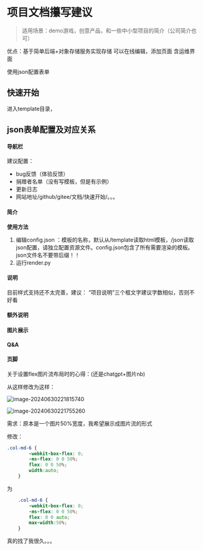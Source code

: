 # 项目文档攥写建议
> 适用场景：demo游戏，创意产品，和一些中小型项目的简介（公司简介也可）

优点：基于简单后端+对象存储服务实现存储
可以在线编辑，添加页面
含运维界面

使用json配置表单

## 快速开始
进入template目录，

## json表单配置及对应关系

#### 导航栏
建议配置：
- bug反馈（体验反馈）
- 捐赠者名单（没有写模板，但是有示例）
- 更新日志
- 网站地址/github/gitee/文档/快速开始/。。。


#### 简介

**使用方法**
1. 编辑config.json ：模板的名称，默认从/template读取html模板，/json读取json配置，请独立配置资源文件。config.json包含了所有需要渲染的模板。json文件名不要带后缀！！
2. 运行render.py


#### 说明

目前样式支持还不太完善，建议：
“项目说明”三个框文字建议字数相似，否则不好看

#### 额外说明

#### 图片展示

#### Q&A

#### 页脚





关于设置flex图片流布局时的心得：(还是chatgpt+图片nb)

从这样修改为这样：

![image-20240630221815740](https://cdn.jsdelivr.net/gh/dancehole/image@main/codelabs/image-20240630221815740.png)

![image-20240630221755260](https://cdn.jsdelivr.net/gh/dancehole/image@main/codelabs/image-20240630221755260.png)





需求：原本是一个图片50%宽度，我希望展示成图片流的形式



修改：

```css
.col-md-6 {
		-webkit-box-flex: 0;
		-ms-flex: 0 0 50%;
		flex: 0 0 50%;
		width:auto;
	}
```



为

```css
	.col-md-6 {
		-webkit-box-flex: 0;
		-ms-flex: 0 0 50%;
		flex: 0 0 auto;
		max-width:50%;
	}
```

真的找了我很久。。。
